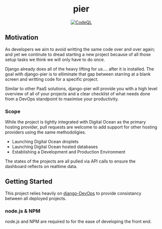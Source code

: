 <div align="center">

<h1>pier</h1>

[![CodeQL](https://github.com/justinmerrell/pier/actions/workflows/codeql-analysis.yml/badge.svg)](https://github.com/justinmerrell/pier/actions/workflows/codeql-analysis.yml)

</div>

## Motivation

As developers we aim to avoid writting the same code over and over again; and yet we continute to dread starting a new project because of all those setup tasks we think we will only have to do once.

Django already does all of the heavy lifting for us.... after it is installed. The goal with django-pier is to elliminate that gap between starring at a blank screen and writting code for a specific project.

Similar to other PaaS solutions, django-pier will provide you with a high level overview of all of your projects and a clear checklist of what needs done from a DevOps standpoint to maximise your productivity.

### Scope

While the project is tightly integrated with Digital Ocean as the primary hosting provider, pull requests are welcome to add support for other hosting providers using the same methodoligies.

- Launching Digital Ocean droplets
- Launching Digital Ocean hosted databases
- Establishing a Development and Production Environment

The states of the projects are all pulled via API calls to ensure the dashboard reflects on realtime data.

## Getting Started

This project relies heavily on [django-DevOps](https://github.com/justinmerrell/django-DevOps) to provide consistancy between all deployed projects.

### node.js & NPM

node.js and NPM are required to for the ease of developing the front end.
